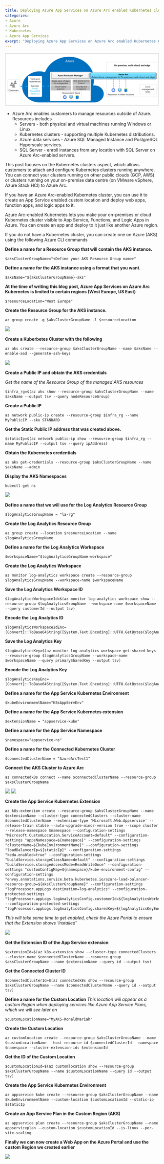 ```yaml
---
title: Deploying Azure App Services on Azure Arc enabled Kubernetes Clusters
categories:
- Azure
- Azure Arc
- Kubernetes
- Azure App Services
exerpt: "Deploying Azure App Services on Azure Arc enabled Kubernetes Clusters"
---
```


<img src="https://github.com/RonaldMariah/ronaldmariah.github.io/raw/master/assets/azure-arc-kubernetes-app-service/azure-arc-control-plane.png" />

- Azure Arc enables customers to manage resources outside of Azure. Resources includes
    - Servers - both physical and virtual machines running Windows or Linux.
    - Kubernetes clusters - supporting multiple Kubernetes distributions.
    - Azure data services - Azure SQL Managed Instance and PostgreSQL Hyperscale services.
    - SQL Server - enroll instances from any location with SQL Server on Azure Arc-enabled servers.

This post focuses on the Kubernetes clusters aspect, which allows customers to attach and configure Kubernetes clusters running anywhere. You can connect your clusters running on other public clouds (GCP, AWS) or clusters running on your on-premise data centre (on VMware vSphere, Azure Stack HCI) to Azure Arc.

If you have an Azure Arc-enabled Kubernetes cluster, you can use it to create an App Service enabled custom location and deploy web apps, function apps, and logic apps to it.

Azure Arc-enabled Kubernetes lets you make your on-premises or cloud Kubernetes cluster visible to App Service, Functions, and Logic Apps in Azure. You can create an app and deploy to it just like another Azure region.

If you do not have a Kubernetes cluster, you can create one on Azure (AKS) using the following Azure CLI commands

**Define a name for a Resource Group that will contain the AKS instance.**

```
$aksClusterGroupName="<Define your AKS Resource Group name>"
```

**Define a name for the AKS instance using a format that you want.**

```
$aksName="${aksClusterGroupName}-aks"
```

**At the time of writing this blog post, Azure App Services on Azure Arc Kubernetes is limited to certain regions (West Europe, US East)**

```
$resourceLocation="West Europe"
```

**Create the Resource Group for the AKS instance.**

```
az group create -g $aksClusterGroupName -l $resourceLocation
````

<img src="https://github.com/RonaldMariah/ronaldmariah.github.io/raw/master/assets/azure-arc-kubernetes-app-service/Screenshot 2021-12-01 105418.png" />

**Create a Kuberbetes Cluster with the following**

```
az aks create --resource-group $aksClusterGroupName --name $aksName --enable-aad --generate-ssh-keys
```

<img src="https://github.com/RonaldMariah/ronaldmariah.github.io/raw/master/assets/azure-arc-kubernetes-app-service/Screenshot 2021-12-01 141200.png" />

**Create a Public IP and obtain the AKS credentials**

*Get the name of the Resource Group of the managed AKS resources*

```
$infra_rg=$(az aks show --resource-group $aksClusterGroupName --name $aksName --output tsv --query nodeResourceGroup)
```

**Create a Public IP**

```
az network public-ip create --resource-group $infra_rg --name MyPublicIP --sku STANDARD
```

**Get the Static Public IP address that was created above.**

```
$staticIp=$(az network public-ip show --resource-group $infra_rg --name MyPublicIP --output tsv --query ipAddress)
```

**Obtain the Kubernetes credentials**

```
az aks get-credentials --resource-group $aksClusterGroupName --name $aksName --admin
```

**Display the AKS Namespaces**

```
kubectl get ns
```

<img src="https://github.com/RonaldMariah/ronaldmariah.github.io/raw/master/assets/azure-arc-kubernetes-app-service/Screenshot 2021-12-01 111134.png" />

**Define a name that we will use for the Log Analytics Resource Group**

```
$logAnalyticsGroupName = "la-rg"
```

**Create the Log Analytics Resource Group**

```
az group create --location $resourceLocation --name $logAnalyticsGroupName
```

**Define a name for the Log Analytics Workspace**
```
$workspaceName="$logAnalyticsGroupName-workspace"
```

**Create the Log Analytics Workspace**

```
az monitor log-analytics workspace create --resource-group $logAnalyticsGroupName --workspace-name $workspaceName
```

**Save the Log Analytics Workspace ID**

```
$logAnalyticsWorkspaceId=$(az monitor log-analytics workspace show --resource-group $logAnalyticsGroupName --workspace-name $workspaceName --query customerId --output tsv)
```

**Encode the Log Analytics ID**

```
$logAnalyticsWorkspaceIdEnc=[Convert]::ToBase64String([System.Text.Encoding]::UTF8.GetBytes($logAnalyticsWorkspaceId))
```

**Save the Log Analytics Key**

```
$logAnalyticsKey=$(az monitor log-analytics workspace get-shared-keys --resource-group $logAnalyticsGroupName --workspace-name $workspaceName --query primarySharedKey --output tsv)
```

**Encode the Log Analytics Key**

```
$logAnalyticsKeyEnc=[Convert]::ToBase64String([System.Text.Encoding]::UTF8.GetBytes($logAnalyticsKey))
```

**Define a name for the App Service Kubernetes Environment**

```
$kubeEnvironmentName="K8sAppServEnv"
```

**Define a name for the App Service Kubernetes extension**

```
$extensionName = "appservice-kube"
```

**Define a name for the App Service Namespace**

```
$namespace="appservice-ns"
```

**Define a name for the Connected Kubernetes Cluster**

```
$connectedClusterName = "AzureArcTest1"
```

**Connect the AKS Cluster to Azure Arc**

```
az connectedk8s connect --name $connectedClusterName --resource-group $aksClusterGroupName
```
<img src="https://github.com/RonaldMariah/ronaldmariah.github.io/raw/master/assets/azure-arc-kubernetes-app-service/Screenshot 2021-12-01 141133.png" />

<img src="https://github.com/RonaldMariah/ronaldmariah.github.io/raw/master/assets/azure-arc-kubernetes-app-service/Screenshot 2021-12-01 141112.png" />

**Create the App Service Kubernetes Extension**

```
az k8s-extension create --resource-group $aksClusterGroupName --name $extensionName --cluster-type connectedClusters --cluster-name $connectedClusterName --extension-type 'Microsoft.Web.Appservice' --release-train stable --auto-upgrade-minor-version true --scope cluster --release-namespace $namespace --configuration-settings "Microsoft.CustomLocation.ServiceAccount=default" --configuration-settings "appsNamespace=${namespace}" --configuration-settings "clusterName=${kubeEnvironmentName}" --configuration-settings "loadBalancerIp=${staticIp}" --configuration-settings "keda.enabled=true" --configuration-settings "buildService.storageClassName=default" --configuration-settings "buildService.storageAccessMode=ReadWriteOnce" --configuration-settings "customConfigMap=${namespace}/kube-environment-config" --configuration-settings "envoy.annotations.service.beta.kubernetes.io/azure-load-balancer-resource-group=${aksClusterGroupName}" --configuration-settings "logProcessor.appLogs.destination=log-analytics" --configuration-protected-settings "logProcessor.appLogs.logAnalyticsConfig.customerId=${logAnalyticsWorkspaceIdEnc}" --configuration-protected-settings "logProcessor.appLogs.logAnalyticsConfig.sharedKey=${logAnalyticsKeyEnc}"
```

*This will take some time to get enabled, check the Azure Portal to ensure that the Extension shows 'Installed'*

<img src="https://github.com/RonaldMariah/ronaldmariah.github.io/raw/master/assets/azure-arc-kubernetes-app-service/Screenshot 2021-12-01 143020.png" />

**Get the Extension ID of the App Service extension**

```
$extensionId=$(az k8s-extension show --cluster-type connectedClusters --cluster-name $connectedClusterName --resource-group $aksClusterGroupName --name $extensionName --query id --output tsv)
```

**Get the Connected Cluster ID**

```
$connectedClusterId=$(az connectedk8s show --resource-group $aksClusterGroupName --name $connectedClusterName --query id --output tsv)
```

**Define a name for the Custom Location**
*This location will appear as a custom Region when deploying services like Azure App Service Plans, which we will see later on*

```
$customLocationName="MyAKS-RonaldMariah"
```

**Create the Custom Location**

```
az customlocation create --resource-group $aksClusterGroupName --name $customLocationName --host-resource-id $connectedClusterId --namespace $namespace --cluster-extension-ids $extensionId
```

**Get the ID of the Custom Location**

```
$customLocationId=$(az customlocation show --resource-group $aksClusterGroupName --name $customLocationName --query id --output tsv)
```

**Create the App Service Kubernetes Environment**

```
az appservice kube create --resource-group $aksClusterGroupName --name $kubeEnvironmentName --custom-location $customLocationId --static-ip $staticIp
```

**Create an App Service Plan in the Custom Region (AKS)**

```
az appservice plan create --resource-group $aksClusterGroupName --name appserviceplan --custom-location $customLocationId --is-linux --per-site-scaling
```

**Finally we can now create a Web App on the Azure Portal and use the custom Region we created earlier**

<img src="https://github.com/RonaldMariah/ronaldmariah.github.io/raw/master/assets/azure-arc-kubernetes-app-service/Screenshot 2021-12-01 145136.png" />